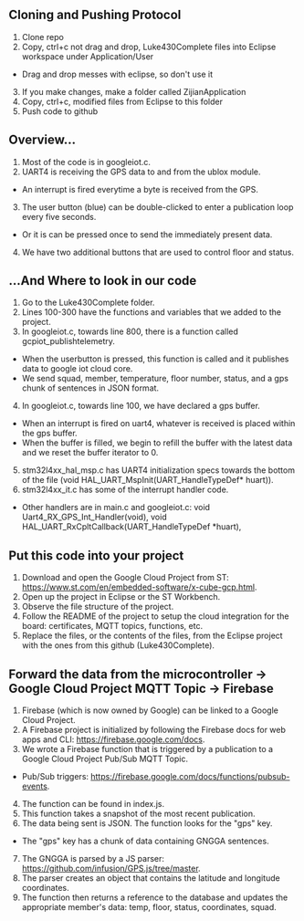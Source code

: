 ## Cloning and Pushing Protocol
1. Clone repo
2. Copy, ctrl+c not drag and drop, Luke430Complete files into Eclipse workspace under Application/User
* Drag and drop messes with eclipse, so don't use it
3. If you make changes, make a folder called ZijianApplication
4. Copy, ctrl+c, modified files from Eclipse to this folder
5. Push code to github

## Overview...
1. Most of the code is in googleiot.c.
2. UART4 is receiving the GPS data to and from the ublox module.
* An interrupt is fired everytime a byte is received from the GPS.
3. The user button (blue) can be double-clicked to enter a publication loop every five seconds.
* Or it is can be pressed once to send the immediately present data.
4. We have two additional buttons that are used to control floor and status.

## ...And Where to look in our code
1. Go to the Luke430Complete folder.
2. Lines 100-300 have the functions and variables that we added to the project.
3. In googleiot.c, towards line 800, there is a function called gcpiot_publishtelemetry.
* When the userbutton is pressed, this function is called and it publishes data to google iot cloud core.
* We send squad, member, temperature, floor number, status, and a gps chunk of sentences in JSON format.
4. In googleiot.c, towards line 100, we have declared a gps buffer.
* When an interrupt is fired on uart4, whatever is received is placed within the gps buffer.
* When the buffer is filled, we begin to refill the buffer with the latest data and we reset the buffer iterator to 0.
5. stm32l4xx_hal_msp.c has UART4 initialization specs towards the bottom of the file (void HAL_UART_MspInit(UART_HandleTypeDef* huart)).
6. stm32l4xx_it.c has some of the interrupt handler code.
* Other handlers are in main.c and googleiot.c: void Uart4_RX_GPS_Int_Handler(void), void HAL_UART_RxCpltCallback(UART_HandleTypeDef *huart), 

## Put this code into your project
1. Download and open the Google Cloud Project from ST: https://www.st.com/en/embedded-software/x-cube-gcp.html.
2. Open up the project in Eclipse or the ST Workbench.
3. Observe the file structure of the project.
4. Follow the README of the project to setup the cloud integration for the board: certificates, MQTT topics, functions, etc.
5. Replace the files, or the contents of the files, from the Eclipse project with the ones from this github (Luke430Complete).

## Forward the data from the microcontroller -> Google Cloud Project MQTT Topic -> Firebase
1. Firebase (which is now owned by Google) can be linked to a Google Cloud Project.
2. A Firebase project is initialized by following the Firebase docs for web apps and CLI: https://firebase.google.com/docs.
3. We wrote a Firebase function that is triggered by a publication to a Google Cloud Project Pub/Sub MQTT Topic.
* Pub/Sub triggers: https://firebase.google.com/docs/functions/pubsub-events.
4. The function can be found in index.js.
5. This function takes a snapshot of the most recent publication.
6. The data being sent is JSON.  The function looks for the "gps" key.
* The "gps" key has a chunk of data containing GNGGA sentences.
7. The GNGGA is parsed by a JS parser: https://github.com/infusion/GPS.js/tree/master.
8. The parser creates an object that contains the latitude and longitude coordinates.
9. The function then returns a reference to the database and updates the appropriate member's data: temp, floor, status, coordinates, squad.




